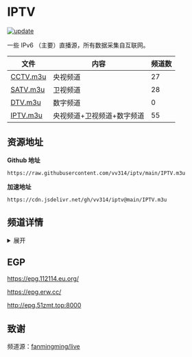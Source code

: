 # IPTV

<a href="https://github.com/vv314/iptv"><img src="https://img.shields.io/github/last-commit/vv314/iptv/main?label=update" alt="update"></a>

一些 IPv6 （主要）直播源，所有数据采集自互联网。

| 文件 | 内容 | 频道数 |
| ---- | ----- | --- |
| [CCTV.m3u](https://raw.githubusercontent.com/vv314/iptv/main/m3u/CCTV.m3u) | 央视频道 | 27 |
| [SATV.m3u](https://raw.githubusercontent.com/vv314/iptv/main/m3u/SATV.m3u) | 卫视频道 | 28 |
| [DTV.m3u](https://raw.githubusercontent.com/vv314/iptv/main/m3u/DTV.m3u) | 数字频道 | 0 |
| [IPTV.m3u](https://raw.githubusercontent.com/vv314/iptv/main/m3u/IPTV.m3u) | 央视频道+卫视频道+数字频道 | 55 |

## 资源地址

**Github 地址**

```
https://raw.githubusercontent.com/vv314/iptv/main/IPTV.m3u
```

**加速地址**

```
https://cdn.jsdelivr.net/gh/vv314/iptv@main/IPTV.m3u
```

## 频道详情
<details>
<summary>展开</summary>

### 央视频道（27）

```
https://raw.githubusercontent.com/vv314/iptv/main/m3u/CCTV.m3u
```

CCTV-1 综合、CCTV-2 财经、CCTV-3 综艺、CCTV-4 中文国际、CCTV-5 体育、CCTV-5+ 体育赛事、CCTV-6 电影、CCTV-7 国防军事、CCTV-8 电视剧、CCTV-9 纪录、CCTV-10 科教、CCTV-11 戏曲、CCTV-12 社会与法、CCTV-13 新闻、CCTV-14 少儿、CCTV-15 音乐、CCTV-16 奥林匹克、CCTV-17 农业农村、CHC动作电影、CHC家庭影院、CHC影迷电影、CGTN英语、CGTN记录、CGTN俄语、CGTN法语、CGTN西语、CGTN阿语

### 卫视频道（28）

```
https://raw.githubusercontent.com/vv314/iptv/main/m3u/SATV.m3u
```

北京卫视、湖南卫视、东方卫视、安徽卫视、江苏卫视、浙江卫视、广东卫视、深圳卫视、重庆卫视、四川卫视、广西卫视、天津卫视、山东卫视、江西卫视、河北卫视、河南卫视、海南卫视、东南卫视、湖北卫视、贵州卫视、辽宁卫视、吉林卫视、内蒙古卫视、黑龙江卫视、云南卫视、甘肃卫视、青海卫视、三沙卫视

### 数字频道（0）

```
https://raw.githubusercontent.com/vv314/iptv/main/m3u/DTV.m3u
```


</details>

## EGP

https://epg.112114.eu.org/

https://epg.erw.cc/

http://epg.51zmt.top:8000


## 致谢

频道源：[fanmingming/live](https://github.com/fanmingming/live)
